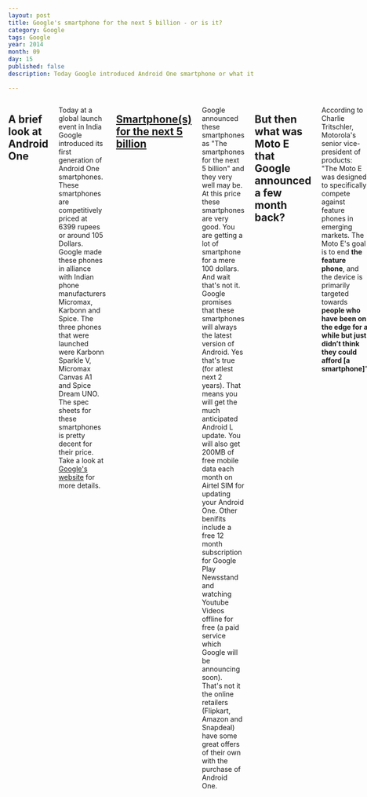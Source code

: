 ```yaml
---
layout: post
title: Google's smartphone for the next 5 billion - or is it?
category: Google
tags: Google 
year: 2014
month: 09
day: 15
published: false
description: Today Google introduced Android One smartphone or what it touted as smartphone for the next five billion. But is it really the smartphone for the next five billion? A closer look.

---
```


<div class="row">	
	<div class="span9 columns">
		<h2>A brief look at Android One</h2>
		<p>Today at a global launch event in India Google introduced its first generation of Android One smartphones. These smartphones are competitively priced at 6399 rupees or around 105 Dollars. Google made these phones in alliance with Indian phone manufacturers Micromax, Karbonn and Spice. The three phones that were launched were Karbonn Sparkle V, Micromax Canvas A1 and Spice Dream UNO. The spec sheets for these smartphones is pretty decent for their price. Take a look at <a href="http://www.android.com/one/india/" target="_blank">Google's website</a> for more details.</p>
		<h2><a href="http://googleblog.blogspot.in/2014/09/for-next-five-billion-android-one.html" target="_blank">Smartphone(s) for the next 5 billion</a></h2>
		<p>Google announced these smartphones as "The smartphones for the next 5 billion" and they very well may be. At this price these smartphones are very good. You are getting a lot of smartphone for a mere 100 dollars. And wait that's not it. Google promises that these smartphones will always the latest version of Android. Yes that's true (for atlest next 2 years). That means you will get the much anticipated Android L update. You will also get 200MB of free mobile data each month on Airtel SIM for updating your Android One. Other benifits include a free 12 month subscription for Google Play Newsstand and watching Youtube Videos offline for free (a paid service which Google will be announcing soon). That's not it the online retailers (Flipkart, Amazon and Snapdeal) have some great offers of their own with the purchase of Android One.</p>
		<h2>But then what was Moto E that Google announced a few month back?</h2>
		<p>According to Charlie Tritschler, Motorola's senior vice-president of products: "The Moto E was designed to specifically compete against feature phones in emerging markets. The Moto E's goal is to end <b>the feature phone</b>, and the device is primarily targeted towards <b>people who have been on the edge for a while but just didn’t think they could afford [a smartphone]</b>".</p>
		<p>So in short Motorola (an entity of Google at the time Moto E was announced) itself says that their smartphone Moto E was designed for people who couldn't afford a smarphone otherwise (or what Google refers as "The next five billion").</p>
		<p>But let's not get cynical here as Moto E was announced 4 months back and maybe Google took some strides forward to reduce the overall price. And also Moto E and Android One are developed by different companies in different countries (China vs India) so that maybe a contributing factor.</p>
		<h2>What's the deal with Redmi 1S?</h2>
		<p>Redmi 1S is a smartphone made by a chinese company Xiaomi. Xiaomi is famous for manufacturing brilliantly specced phones like Mi2 and Mi3. Redmi 1S is a smartphone which is priced at 5999 rupees or around 98 dollars. It has better screen, better processor, better performance than Moto E or Android One. You can <a href="http://www.bgr.in/news/spice-android-one-dream-uno-mi-498-vs-xiaomi-redmi-1s-specifications-and-features-compared/" target="_blank">compare the specs of Android One and Redmi 1S</a> yourself.</p>
		<h2>But then what was Moto E that Google announced a few month back?</h2>
		<p>Most common way to use these:</p>
		<script src="https://gist.github.com/ajgupta/90a59925ba66d7a45ba9.js"></script><br>
		<br>
		<p>Source: Oracle Docs for <a href="http://docs.oracle.com/cd/B19306_01/server.102/b14237/statviews_4102.htm" target="_blank">DBA_SOURCE</a>, <a href="http://docs.oracle.com/cd/B19306_01/server.102/b14237/statviews_2063.htm" target="_blank">ALL_SOURCE</a>
		
	</div>
</div> 
		
		
		
		
		
